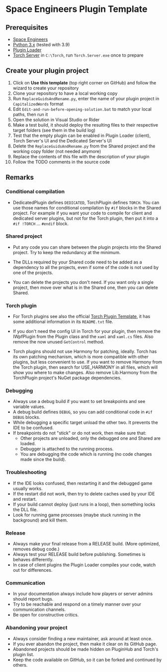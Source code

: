 # Space Engineers Plugin Template

## Prerequisites

- [Space Engineers](https://store.steampowered.com/app/244850/Space_Engineers/)
- [Python 3.x](https://python.org) (tested with 3.9)
- [Plugin Loader](https://steamcommunity.com/sharedfiles/filedetails/?id=2407984968)
- [Torch Server](https://torchapi.com/) in `C:\Torch`, run `Torch.Server.exe` once to prepare

## Create your plugin project

1. Click on **Use this template** (top right corner on GitHub) and follow the wizard to create your repository
2. Clone your repository to have a local working copy
3. Run `ReplaceGuidsAndRename.py`, enter the name of your plugin project in `CapitalizedWords` format
4. Edit `Edit-and-run-before-opening-solution.bat` to match your local paths, then run it
5. Open the solution in Visual Studio or Rider
6. Make a test build, it should deploy the resulting files to their respective target folders (see them in the build
   log)
7. Test that the empty plugin can be enabled in Plugin Loader (client), Torch Server's UI and the Dedicated Server's UI
8. Delete the `ReplaceGuidsAndRename.py` from the Shared project and the working copy folder (not needed anymore)
9. Replace the contents of this file with the description of your plugin
10. Follow the TODO comments in the source code

## Remarks

### Conditional compilation

- DedicatedPlugin defines `DEDICATED`, TorchPlugin defines `TORCH`.
  You can use those names for conditional compilation by `#if` blocks in the Shared project.
  For example if you want your code to compile for client and dedicated server plugins, but
  not for the Torch plugin, then put it into a `#if !TORCH` ... `#endif` block.

### Shared project

- Put any code you can share between the plugin projects into the Shared project.
  Try to keep the redundancy at the minimum.

- The DLLs required by your Shared code need to be added as a dependency to all the projects,
  even if some of the code is not used by one of the projects.

- You can delete the projects you don't need. If you want only a single project,
  then move over what is in the Shared one, then you can delete Shared.

### Torch plugin

- For Torch plugins see also the official
  [Torch Plugin Template](https://torchapi.com/wiki/index.php/Torch_Plugin_Template),
  it has some additional information in its `README.txt` file.

- If you don't need the config UI in Torch for your plugin, then remove the IWpfPlugin
  from the Plugin class and the `xaml` and `xaml.cs` files. Also remove the now unused
  `GetControl` method.

- Torch plugins should not use Harmony for patching, ideally.
  Torch has its own patching mechanism, which is more compatible with other plugins,
  but less convenient to use. If you want to remove Harmony from the Torch plugin,
  then search for USE_HARMONY in all files, which will show you where to make changes.
  Also remove Lib.Harmony from the TorchPlugin project's NuGet package dependencies.

### Debugging

- Always use a debug build if you want to set breakpoints and see variable values.
- A debug build defines `DEBUG`, so you can add conditional code in `#if DEBUG` blocks.
- While debugging a specific target unload the other two. It prevents the IDE to be confused.
- If breakpoints do not "stick" or do not work, then make sure that:
    - Other projects are unloaded, only the debugged one and Shared are loaded.
    - Debugger is attached to the running process.
    - You are debugging the code which is running (no code changes made since the build).

### Troubleshooting

- If the IDE looks confused, then restarting it and the debugged game usually works.
- If the restart did not work, then try to delete caches used by your IDE and restart.
- If your build cannot deploy (just runs in a loop), then something locks the DLL file.
- Look for running game processes (maybe stuck running in the background) and kill them.

### Release

- Always make your final release from a RELEASE build. (More optimized, removes debug code.)
- Always test your RELEASE build before publishing. Sometimes is behaves differently.
- In case of client plugins the Plugin Loader compiles your code, watch out for differences.

### Communication

- In your documentation always include how players or server admins should report bugs.
- Try to be reachable and respond on a timely manner over your communication channels.
- Be open for constructive critics.

### Abandoning your project

- Always consider finding a new maintainer, ask around at least once.
- If you ever abandon the project, then make it clear on its GitHub page.
- Abandoned projects should be made hidden on PluginHub and Torch's plugin list.
- Keep the code available on GitHub, so it can be forked and continued by others.